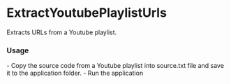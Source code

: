 # ExtractYoutubePlaylistUrls
Extracts URLs from a Youtube playlist.

<h3>Usage</h3>
- Copy the source code from a Youtube playlist into source.txt file and save it to the application folder.
- Run the application

